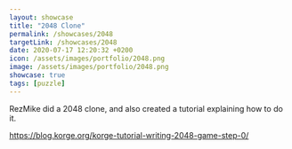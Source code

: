 ```yaml
---
layout: showcase
title: "2048 Clone"
permalink: /showcases/2048
targetLink: /showcases/2048
date: 2020-07-17 12:20:32 +0200
icon: /assets/images/portfolio/2048.png
image: /assets/images/portfolio/2048.png
showcase: true
tags: [puzzle]
---
```


RezMike did a 2048 clone, and also created a tutorial explaining how to do it.

<https://blog.korge.org/korge-tutorial-writing-2048-game-step-0/>
